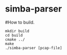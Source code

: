 # simba-parser

#How to build.

```
mkdir build
cd build
cmake ../
make
./simba-parser [pcap-file]
```
